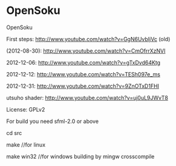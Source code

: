OpenSoku
========

OpenSoku

First steps: http://www.youtube.com/watch?v=GgN6UvbIjVc (old)

(2012-08-30): http://www.youtube.com/watch?v=CmOfrrXzNVI

2012-12-06: http://www.youtube.com/watch?v=gTxDvd64Ktg

2012-12-12: http://www.youtube.com/watch?v=TESh097e_ms

2012-12-31: http://www.youtube.com/watch?v=9ZnOTxD1FHI

utsuho shader: http://www.youtube.com/watch?v=uj0uL9JWvT8



License: GPLv2


For build you need sfml-2.0 or above

 cd src
 
 make         //for linux
 
 make win32   //for windows building by mingw crosscompile
